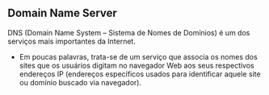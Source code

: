 ## Domain Name Server

DNS (Domain Name System – Sistema de Nomes de Domínios) é um dos serviços mais
importantes da Internet.
- Em poucas palavras, trata-se de um serviço que associa os nomes dos sites que os usuários
digitam no navegador Web aos seus respectivos endereços IP (endereços específicos usados
para identificar aquele site ou domínio buscado via navegador).
